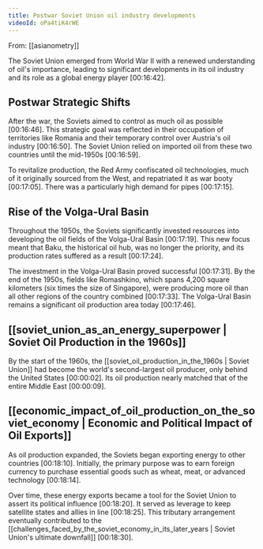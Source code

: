 ```yaml
---
title: Postwar Soviet Union oil industry developments
videoId: oPa4tiK4rWE
---
```


From: [[asianometry]] <br/> 

The Soviet Union emerged from World War II with a renewed understanding of oil's importance, leading to significant developments in its oil industry and its role as a global energy player <a class="yt-timestamp" data-t="00:16:42">[00:16:42]</a>.

## Postwar Strategic Shifts
After the war, the Soviets aimed to control as much oil as possible <a class="yt-timestamp" data-t="00:16:46">[00:16:46]</a>. This strategic goal was reflected in their occupation of territories like Romania and their temporary control over Austria's oil industry <a class="yt-timestamp" data-t="00:16:50">[00:16:50]</a>. The Soviet Union relied on imported oil from these two countries until the mid-1950s <a class="yt-timestamp" data-t="00:16:59">[00:16:59]</a>.

To revitalize production, the Red Army confiscated oil technologies, much of it originally sourced from the West, and repatriated it as war booty <a class="yt-timestamp" data-t="00:17:05">[00:17:05]</a>. There was a particularly high demand for pipes <a class="yt-timestamp" data-t="00:17:15">[00:17:15]</a>.

## Rise of the Volga-Ural Basin
Throughout the 1950s, the Soviets significantly invested resources into developing the oil fields of the Volga-Ural Basin <a class="yt-timestamp" data-t="00:17:19">[00:17:19]</a>. This new focus meant that Baku, the historical oil hub, was no longer the priority, and its production rates suffered as a result <a class="yt-timestamp" data-t="00:17:24">[00:17:24]</a>.

The investment in the Volga-Ural Basin proved successful <a class="yt-timestamp" data-t="00:17:31">[00:17:31]</a>. By the end of the 1950s, fields like Romashkino, which spans 4,200 square kilometers (six times the size of Singapore), were producing more oil than all other regions of the country combined <a class="yt-timestamp" data-t="00:17:33">[00:17:33]</a>. The Volga-Ural Basin remains a significant oil production area today <a class="yt-timestamp" data-t="00:17:46">[00:17:46]</a>.

## [[soviet_union_as_an_energy_superpower | Soviet Oil Production in the 1960s]]
By the start of the 1960s, the [[soviet_oil_production_in_the_1960s | Soviet Union]] had become the world's second-largest oil producer, only behind the United States <a class="yt-timestamp" data-t="00:00:02">[00:00:02]</a>. Its oil production nearly matched that of the entire Middle East <a class="yt-timestamp" data-t="00:00:09">[00:00:09]</a>.

## [[economic_impact_of_oil_production_on_the_soviet_economy | Economic and Political Impact of Oil Exports]]
As oil production expanded, the Soviets began exporting energy to other countries <a class="yt-timestamp" data-t="00:18:10">[00:18:10]</a>. Initially, the primary purpose was to earn foreign currency to purchase essential goods such as wheat, meat, or advanced technology <a class="yt-timestamp" data-t="00:18:14">[00:18:14]</a>.

Over time, these energy exports became a tool for the Soviet Union to assert its political influence <a class="yt-timestamp" data-t="00:18:20">[00:18:20]</a>. It served as leverage to keep satellite states and allies in line <a class="yt-timestamp" data-t="00:18:25">[00:18:25]</a>. This tributary arrangement eventually contributed to the [[challenges_faced_by_the_soviet_economy_in_its_later_years | Soviet Union's ultimate downfall]] <a class="yt-timestamp" data-t="00:18:30">[00:18:30]</a>.
